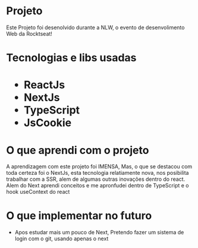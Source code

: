 <h1>Projeto</h1>

Este Projeto foi desenolvido durante a NLW, o evento de desenvolimento Web da Rocktseat! 

<h1>Tecnologias e libs usadas<h1>
  
  <ul>
    <li>ReactJs</li>
    <li>NextJs</li>
    <li>TypeScript</li>
    <li>JsCookie</li>
  </ul>
  
 <h1>O que aprendi com o projeto</h1>
 <p>A aprendizagem com este projeto foi IMENSA, Mas, o que se destacou com toda certeza foi o NextJs, esta tecnologia relatiamente nova, nos posibilita trabalhar com a SSR, alem de algumas outras inovações dentro do react. Alem do Next aprendi conceitos e me apronfudei dentro de TypeScript e o hook useContext do react</p>
 
 <h1>O que implementar no futuro</h1>
 
   <ul>
    <li>Apos estudar mais um pouco de Next, Pretendo fazer um sistema de login com o git, usando apenas o next</li>
  </ul>
